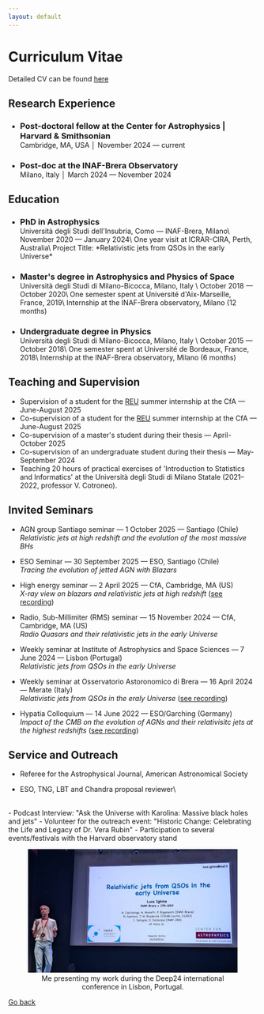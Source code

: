 ```yaml
---
layout: default
---
```


# Curriculum Vitae

Detailed CV can be found [here](docs/CV_Ighina.pdf)

## Research Experience
- <h3 style="margin-bottom: 0;">Post-doctoral fellow at the Center for Astrophysics | Harvard & Smithsonian</h3>
  Cambridge, MA, USA │ November 2024 — current
- <h3 style="margin-bottom: 0;">Post-doc at the INAF-Brera Observatory</h3>
  Milano, Italy │ March 2024 — November 2024

## Education
- <h3 style="margin-bottom: 0;">PhD in Astrophysics</h3>
  Università degli Studi dell'Insubria, Como — INAF-Brera, Milano\
  November 2020 — January 2024\
  One year visit at ICRAR-CIRA, Perth, Australia\
  Project Title: *Relativistic jets from QSOs in the early Universe*

- <h3 style="margin-bottom: 0;">Master's degree in Astrophysics and Physics of Space</h3> 
  Università degli Studi di Milano-Bicocca, Milano, Italy \
  October 2018 — October 2020\
  One semester spent at Université d'Aix-Marseille, France, 2019\
  Internship at the INAF-Brera observatory, Milano (12 months)

- <h3 style="margin-bottom: 0;">Undergraduate degree in Physics</h3>
  Università degli Studi di Milano-Bicocca, Milano, Italy \
  October 2015 — October 2018\
  One semester spent at Université de Bordeaux, France, 2018\
  Internship at the INAF-Brera observatory, Milano (6 months)


<!--  ## First Author Publications

Full list of referred publications can be found **[here](https://ui.adsabs.harvard.edu/public-libraries/1d8_iPsRTDOkwPHmys5B_g)**.
-->

## Teaching and Supervision
- Supervision of a student for the [REU](https://www.cfa.harvard.edu/opportunities/graduate-undergraduate-programs/reu-summer-intern-programstudent) summer internship at the CfA — June-August 2025
- Co-supervision of a student for the [REU](https://www.cfa.harvard.edu/opportunities/graduate-undergraduate-programs/reu-summer-intern-programstudent) summer internship at the CfA — June-August 2025
- Co-supervision of a master's student during their thesis — April-October 2025
- Co-supervision of an undergraduate student during their thesis — May-September 2024
- Teaching 20 hours of practical exercises of 'Introduction to Statistics and Informatics' at the Università degli Studi di Milano Statale (2021–
2022, professor V. Cotroneo).

## Invited Seminars

- AGN group Santiago seminar — 1 October 2025 — Santiago (Chile)\
*Relativistic jets at high redshift and the evolution of the most massive BHs*

- ESO Seminar — 30 September 2025 — ESO, Santiago (Chile)\
*Tracing the evolution of jetted AGN with Blazars*

- High energy seminar — 2 April 2025 — CfA, Cambridge, MA (US)\
*X-ray view on blazars and relativistic jets at high redshift*
  ([see recording](https://www.youtube.com/watch?v=rlUYSzSdtwQ))

- Radio, Sub-Millimiter (RMS) seminar — 15 November 2024 — CfA, Cambridge, MA (US)\
  *Radio Quasars and their relativistic jets in the early Universe*

- Weekly seminar at Institute of Astrophysics and Space Sciences — 7 June 2024 — Lisbon (Portugal)\
  *Relativistic jets from QSOs in the early Universe*

- Weekly seminar at Osservatorio Astoronomico di Brera — 16 April 2024 — Merate (Italy) \
  *Relativistic jets from QSOs in the eraly Universe*
  ([see recording](https://drive.google.com/file/d/1OXlkIJecYG4UiS-rz4gBZ3r061ZNtuXI/view))

- Hypatia Colloquium — 14 June 2022 — ESO/Garching (Germany)\
  *Impact of the CMB on the evolution of AGNs and their relativisitc jets at the highest redshifts*
  ([see recording](https://www.youtube.com/watch?v=1Up8CkW6O1k))

## Service and Outreach

- Referee for the Astrophysical Journal, American Astronomical Society
<!-- - Referee for the Universe journal, Multidisciplinary Digital Publishing Institute -->
- ESO, TNG, LBT and Chandra proposal reviewer\
<br/>
- Podcast Interview: "Ask the Universe with Karolina: Massive black holes and jets"
- Volunteer for the outreach event: "Historic Change: Celebrating the Life and Legacy of Dr. Vera Rubin"
- Participation to several events/festivals with the Harvard observatory stand

<figure style="text-align: center;">
<img src="images/Deep24_conf.jpeg" width="512" title="Me presenting at the Deep24 conference in Sintra, Portugal"/>
  <figcaption> 
 Me presenting my work during the Deep24 international conference in Lisbon, Portugal.
 </figcaption>
</figure>

[Go back](./)
